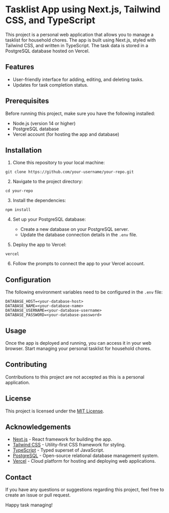 # Tasklist App using Next.js, Tailwind CSS, and TypeScript

This project is a personal web application that allows you to manage a tasklist for household chores. The app is built using Next.js, styled with Tailwind CSS, and written in TypeScript. The task data is stored in a PostgreSQL database hosted on Vercel.

## Features

- User-friendly interface for adding, editing, and deleting tasks.
- Updates for task completion status.

## Prerequisites

Before running this project, make sure you have the following installed:

- Node.js (version 14 or higher)
- PostgreSQL database
- Vercel account (for hosting the app and database)

## Installation

1. Clone this repository to your local machine:

```
git clone https://github.com/your-username/your-repo.git
```

2. Navigate to the project directory:

```
cd your-repo
```

3. Install the dependencies:

```
npm install
```

4. Set up your PostgreSQL database:

   - Create a new database on your PostgreSQL server.
   - Update the database connection details in the `.env` file.

5. Deploy the app to Vercel:

```
vercel
```

6. Follow the prompts to connect the app to your Vercel account.

## Configuration

The following environment variables need to be configured in the `.env` file:

```
DATABASE_HOST=<your-database-host>
DATABASE_NAME=<your-database-name>
DATABASE_USERNAME=<your-database-username>
DATABASE_PASSWORD=<your-database-password>
```

## Usage

Once the app is deployed and running, you can access it in your web browser. Start managing your personal tasklist for household chores.

## Contributing

Contributions to this project are not accepted as this is a personal application.

## License

This project is licensed under the [MIT License](LICENSE).

## Acknowledgements

- [Next.js](https://nextjs.org/) - React framework for building the app.
- [Tailwind CSS](https://tailwindcss.com/) - Utility-first CSS framework for styling.
- [TypeScript](https://www.typescriptlang.org/) - Typed superset of JavaScript.
- [PostgreSQL](https://www.postgresql.org/) - Open-source relational database management system.
- [Vercel](https://vercel.com/) - Cloud platform for hosting and deploying web applications.

## Contact

If you have any questions or suggestions regarding this project, feel free to create an issue or pull request.

Happy task managing!